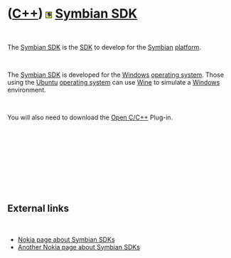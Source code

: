 
 

 

 

 

 

([C++](Cpp.md)) ![Symbian](PicSymbian.png) [Symbian SDK](CppSymbianSdk.md)
============================================================================

 

The [Symbian SDK](CppSymbianSdk.md) is the [SDK](CppSdk.md) to develop
for the [Symbian](CppSymbian.md) [platform](CppOs.md).

 

The [Symbian SDK](CppSymbianSdk.md) is developed for the
[Windows](CppWindows.md) [operating system](CppOs.md). Those using the
[Ubuntu](CppUbuntu.md) [operating system](CppOs.md) can use
[Wine](CppWine.md) to simulate a [Windows](CppWindows.md) environment.

 

You will also need to download the [Open C/C++](CppOpenCpp.md) Plug-in.

 

 

 

 

 

External links
--------------

 

-   [Nokia page about Symbian SDKs](http://www.bit.ly/s60sdk)
-   [Another Nokia page about Symbian
    SDKs](http://www.forum.nokia.com/Library/Tools_and_downloads/Other/Symbian_SDKs)

 

 

 

 

 

 

